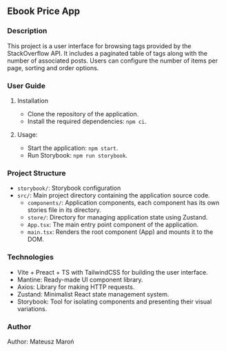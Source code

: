 ## Ebook Price App

### Description

This project is a user interface for browsing tags provided by the StackOverflow API. It includes a paginated table of tags along with the number of associated posts. Users can configure the number of items per page, sorting and order options.

### User Guide

1. Installation

   - Clone the repository of the application.
   - Install the required dependencies: `npm ci`.

2. Usage:
   - Start the application: `npm start`.
   - Run Storybook: `npm run storybook`.

### Project Structure

- `storybook/`: Storybook configuration
- `src/`: Main project directory containing the application source code.
  - `components/`: Application components, each component has its own stories file in its directory.
  - `store/`: Directory for managing application state using Zustand.
  - `App.tsx`: The main entry point component of the application.
  - `main.tsx`: Renders the root component (App) and mounts it to the DOM.

### Technologies

- Vite + Preact + TS with TailwindCSS for building the user interface.
- Mantine: Ready-made UI component library.
- Axios: Library for making HTTP requests.
- Zustand: Minimalist React state management system.
- Storybook: Tool for isolating components and presenting their visual variations.

### Author

Author: Mateusz Maroń
